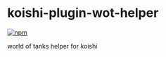 # koishi-plugin-wot-helper

[![npm](https://img.shields.io/npm/v/koishi-plugin-wot-helper?style=flat-square)](https://www.npmjs.com/package/koishi-plugin-wot-helper)



world of tanks helper for koishi



